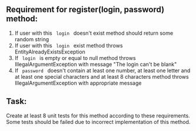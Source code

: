 ## Requirement for register(login, password) method:

1. If user with this <code> login </code> doesn't exist method should return some random string
2. If user with this <code> login </code>  exist method throws EntityAlreadyExistsException
3. If <code> login </code> is empty or equal to null method throws IllegalArgumentException with message "The login can't be blank"
4. If <code> password </code> doesn't contain at least one number, at least one letter and at least one special characters and at least 8 characters method throws IllegalArgumentException with appropriate message

## Task:
Create at least 8 unit tests for this method according to these requirements.
Some tests should be failed due to incorrect implementation of this method. 